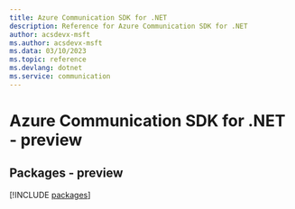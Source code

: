 ```yaml
---
title: Azure Communication SDK for .NET
description: Reference for Azure Communication SDK for .NET
author: acsdevx-msft
ms.author: acsdevx-msft
ms.data: 03/10/2023
ms.topic: reference
ms.devlang: dotnet
ms.service: communication
---
```

# Azure Communication SDK for .NET - preview
## Packages - preview
[!INCLUDE [packages](communication-index.md)]